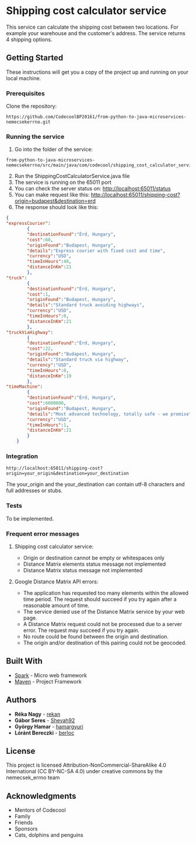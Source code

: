 # Shipping cost calculator service

This service can calculate the shipping cost between two locations. For example your warehouse and the customer's address.
The service returns 4 shipping options. 


## Getting Started

These instructions will get you a copy of the project up and running on your local machine.


### Prerequisites

Clone the repository: 
```
https://github.com/CodecoolBP20161/from-python-to-java-microservices-nemecsekerrno.git
```


### Running the service


1. Go into the folder of the service: 
  ```
  from-python-to-java-microservices-nemecsekerrno/src/main/java/com/codecool/shipping_cost_calculator_service/server
  ```
2. Run the ShippingCostCalculatorService.java file
3. The service is running on the 65011 port
4. You can check the server status on: [http://localhost:65011/status](http://localhost:65011/status)
5. You can make request like this: [http://localhost:65011/shipping-cost?origin=budapest&destination=erd](http://localhost:65011/shipping-cost?origin=budapest&destination=erd)
6. The response should look like this: 
```json
{
"expressCourier":
        {
        "destinationFound":"Érd, Hungary",
        "cost":60,
        "originFound":"Budapest, Hungary",
        "details":"Express courier with fixed cost and time",
        "currency":"USD",
        "timeInHours":48,
        "distanceInKm":21
        },
"truck":
        {
        "destinationFound":"Érd, Hungary",
        "cost":1,
        "originFound":"Budapest, Hungary",
        "details":"Standard truck avoiding highways",
        "currency":"USD",
        "timeInHours":0,
        "distanceInKm":21
        },
"truckViaHighway":
        {
        "destinationFound":"Érd, Hungary",
        "cost":22,
        "originFound":"Budapest, Hungary",
        "details":"Standard truck via highway",
        "currency":"USD",
        "timeInHours":0,
        "distanceInKm":19
        },
"timeMachine":
        {
        "destinationFound":"Érd, Hungary",
        "cost":6000000,
        "originFound":"Budapest, Hungary",
        "details":"Most advanced technology, totally safe - we promise",
        "currency":"USD",
        "timeInHours":1,
        "distanceInKm":21
        }
    }
```

### Integration

```
http://localhost:65011/shipping-cost?origin=your_origin&destination=your_destination
```

The your_origin and the your_destination can contain utf-8 characters and full addresses or stubs.

### Tests

To be implemented.

### Frequent error messages

1. Shipping cost calculator service:
    - Origin or destination cannot be empty or whitespaces only
    - Distance Matrix elements status message not implemented     
    - Distance Matrix status message not implemented
        
2. Google Distance Matrix API errors:
    - The application has requested too many elements within the allowed time period. 
        The request should succeed if you try again after a reasonable amount of time.
    - The service denied use of the Distance Matrix service by your web page.
    - A Distance Matrix request could not be processed due to a server error.
        The request may succeed if you try again.
    - No route could be found between the origin and destination.
    - The origin and/or destination of this pairing could not be geocoded.


## Built With

* [Spark](http://sparkjava.com/documentation.html) - Micro web framework
* [Maven](https://maven.apache.org/) - Project Framework


## Authors

* **Réka Nagy** - [rekan](https://github.com/rekan)
* **Gábor Seres** - [Shevah92](https://github.com/Shevah92)
* **György Hamar** - [hamargyuri](https://github.com/hamargyuri)
* **Lóránt Bereczki** - [berloc](https://github.com/berloc)




## License

This project is licensed Attribution-NonCommercial-ShareAlike 4.0 International (CC BY-NC-SA 4.0) under creative commons
by the nemecsek_errno team


## Acknowledgments

* Mentors of Codecool
* Family
* Friends
* Sponsors
* Cats, dolphins and penguins